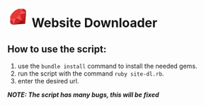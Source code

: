 # ![Ruby](/icon/ruby.png) Website Downloader
## How to use the script:
1. use the `bundle install` command to install the needed gems.
2. run the script with the command `ruby site-dl.rb`.
3. enter the desired url.

**_NOTE: The script has many bugs, this will be fixed_**
